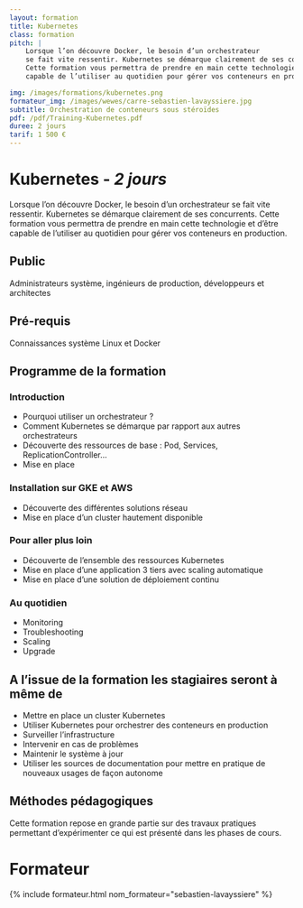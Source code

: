 ```yaml
---
layout: formation
title: Kubernetes
class: formation
pitch: |
    Lorsque l’on découvre Docker, le besoin d’un orchestrateur
    se fait vite ressentir. Kubernetes se démarque clairement de ses concurrents.
    Cette formation vous permettra de prendre en main cette technologie et d’être
    capable de l’utiliser au quotidien pour gérer vos conteneurs en production.

img: /images/formations/kubernetes.png
formateur_img: /images/wewes/carre-sebastien-lavayssiere.jpg
subtitle: Orchestration de conteneurs sous stéroïdes
pdf: /pdf/Training-Kubernetes.pdf
duree: 2 jours
tarif: 1 500 €
---
```


# Kubernetes - *2 jours*


Lorsque l’on découvre Docker, le besoin d’un orchestrateur se fait vite ressentir.
Kubernetes se démarque clairement de ses concurrents.
Cette formation vous permettra de prendre en main cette technologie et d’être capable de l’utiliser au quotidien pour
gérer vos conteneurs en production.


## Public


Administrateurs système, ingénieurs de production, développeurs et architectes

## Pré-requis


Connaissances système Linux et Docker




## Programme de la formation

### Introduction

* Pourquoi utiliser un orchestrateur ?
* Comment Kubernetes se démarque par rapport aux autres orchestrateurs
* Découverte des ressources de base : Pod, Services, ReplicationController...
* Mise en place


### Installation sur GKE et AWS

* Découverte des différentes solutions réseau
* Mise en place d’un cluster hautement disponible

### Pour aller plus loin

* Découverte de l’ensemble des ressources Kubernetes
* Mise en place d’une application 3 tiers avec scaling automatique
* Mise en place d’une solution de déploiement continu

### Au quotidien

* Monitoring
* Troubleshooting
* Scaling
* Upgrade


## A l’issue de la formation les stagiaires seront à même de


* Mettre en place un cluster Kubernetes
* Utiliser Kubernetes pour orchestrer des conteneurs en production
* Surveiller l’infrastructure
* Intervenir en cas de problèmes
* Maintenir le système à jour
* Utiliser les sources de documentation pour mettre en pratique de nouveaux usages de façon autonome


## Méthodes pédagogiques

Cette formation repose en grande partie sur des travaux pratiques permettant d’expérimenter ce qui est présenté dans
les phases de cours.

# Formateur

{% include formateur.html nom_formateur="sebastien-lavayssiere" %}

